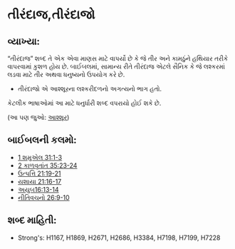 # તીરંદાજ,તીરંદાજો 

## વ્યાખ્યા: 

“તીરંદાજ” શબ્દ તે એક એવા માણસ માટે વાપર્યો છે કે જે તીર અને કામઠુંને હથિયાર તરીકે વાપરવામાં કુશળ હોય છે.
બાઈબલમાં, સામાન્ય રીતે તીરંદાજ એટલે સૈનિક કે જે લશ્કરમાં લડવા માટે તીર અથવા ધનુષ્યનો ઉપયોગ કરે છે.

* તીરંદાજો એ આશ્શૂરના લશ્કરીદળનો અગત્યનો ભાગ હતો.

કેટલીક ભાષાઓમાં આ માટે ધનુર્ધારી શબ્દ વપરાયો હોઈ શકે છે.

(આ પણ જુઓ: [આશ્શૂર](../names/assyria.md))

## બાઈબલની કલમો: 

* [1 શમુએલ 31:1-3](rc://gu/tn/help/1sa/31/01)
* [2 કાળવૃતાંત 35:23-24](rc://gu/tn/help/2ch/35/23)
* [ઉત્પત્તિ 21:19-21](rc://gu/tn/help/gen/21/19)
* [યશાયા 21:16-17](rc://gu/tn/help/isa/21/16)
* [અયુબ16:13-14](rc://gu/tn/help/job/16/13)
* [નીતિવચનો 26:9-10](rc://gu/tn/help/pro/26/09)

## શબ્દ માહિતી: 

* Strong's: H1167, H1869, H2671, H2686, H3384, H7198, H7199, H7228
